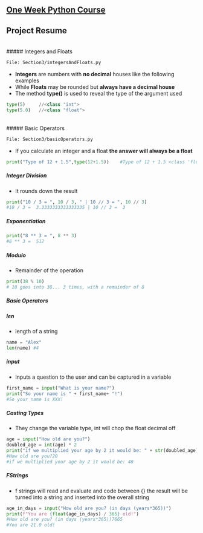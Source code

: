  ## [One Week Python Course](https://www.udemy.com/course/one-week-python/)

## Project Resume

</br>
##### Integers and Floats

```sh
File: Section3/integersAndFloats.py
```

-   <b>Integers</b> are numbers with <b>no decimal</b> houses like the following examples
-   While <b>Floats</b> may be rounded but <b>always have a decimal house</b>
-   The method <b>type()</b> is used to reveal the type of the argument used

```py
type(5)     //<class "int">
type(5.0)   //<class "float">
```

</br>
##### Basic Operators

```sh
File: Section3/basicOperators.py
```
-   If you calculate an integer and a float <b>the answer will always be a float</b>

```py
print("Type of 12 + 1.5",type(12+1.5))    #Type of 12 + 1.5 <class 'float'>
```
##### Integer Division
-   It rounds down the result
```py
print("10 / 3 = ", 10 / 3, " | 10 // 3 = ", 10 // 3)    
#10 / 3 =  3.3333333333333335 | 10 // 3 =  3
```
##### Exponentiation
```py
print("8 ** 3 = ", 8 ** 3)    
#8 ** 3 =  512
```

##### Modulo
-   Remainder of the operation
```py
print(38 % 10) 
# 10 goes into 38... 3 times, with a remainder of 8
```

##### Basic Operators

##### len
-   length of a string
```py
name = "Alex"
len(name) #4
```

##### input
-   Inputs a question to the user and can be captured in a variable
```py
first_name = input("What is your name?")
print("So your name is " + first_name+ "!")
#So your name is XXX!
```

##### Casting Types
-   They change the variable type, int will chop the float decimal off

```py
age = input("How old are you?")
doubled_age = int(age) * 2
print("if we multiplied your age by 2 it would be: " + str(doubled_age))
#How old are you?20
#if we multiplied your age by 2 it would be: 40
```

##### FStrings
-   f strings will read and evaluate and code between {} the result will be turned into a string and inserted into the overall string

```py
age_in_days = input("How old are you? (in days (years*365))")
print(f"You are {float(age_in_days) / 365} old!")
#How old are you? (in days (years*365))7665
#You are 21.0 old!
```